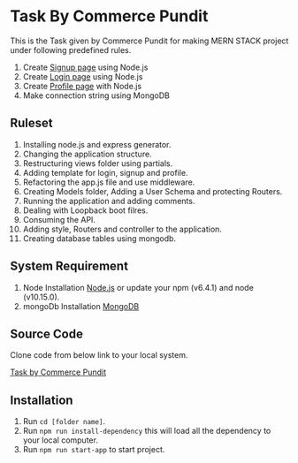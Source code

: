 # Task By Commerce Pundit

This is the Task given by Commerce Pundit for making MERN STACK project under following predefined rules.

1. Create [Signup page](http://localhost:3000/signup) using Node.js
2. Create [Login page](http://localhost:3000/login) using Node.js
3. Create [Profile page](http://localhost:3000/home) with Node.js
4. Make connection string using MongoDB

## Ruleset

1. Installing node.js and express generator.
2. Changing the application structure.
3. Restructuring views folder using partials.
4. Adding template for login, signup and profile.
5. Refactoring the app.js file and use middleware.
6. Creating Models folder, Adding a User Schema and protecting Routers.
7. Running the application and adding comments.
8. Dealing with Loopback boot filres.
9. Consuming the API.
10. Adding style, Routers and controller to the application.
11. Creating database tables using mongodb.

## System Requirement

1. Node Installation [Node.js](https://nodejs.org/en/download/) or update your npm (v6.4.1) and node (v10.15.0).
2. mongoDb Installation [MongoDB](https://docs.mongodb.com/manual/tutorial/install-mongodb-on-ubuntu/)

## Source Code

Clone code from below link to your local system.

[Task by Commerce Pundit](https://github.com/jaysingh-stpl/task-commerce-pundit.git)

## Installation

1. Run `cd [folder name]`.
2. Run `npm run install-dependency` this will load all the dependency to your local computer.
4. Run `npm run start-app` to start project.
